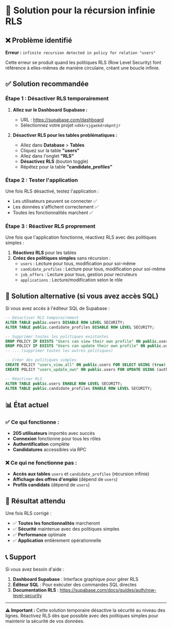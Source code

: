 # 🚨 Solution pour la récursion infinie RLS

## ❌ Problème identifié

**Erreur :** `infinite recursion detected in policy for relation "users"`

Cette erreur se produit quand les politiques RLS (Row Level Security) font référence à elles-mêmes de manière circulaire, créant une boucle infinie.

## ✅ Solution recommandée

### **Étape 1 : Désactiver RLS temporairement**

1. **Allez sur le Dashboard Supabase :**
   - URL : https://supabase.com/dashboard
   - Sélectionnez votre projet `ndkkrsjgaekdrobpntjr`

2. **Désactiver RLS pour les tables problématiques :**
   - Allez dans **Database** > **Tables**
   - Cliquez sur la table **"users"**
   - Allez dans l'onglet **"RLS"**
   - **Désactivez RLS** (bouton toggle)
   - Répétez pour la table **"candidate_profiles"**

### **Étape 2 : Tester l'application**

Une fois RLS désactivé, testez l'application :
- Les utilisateurs peuvent se connecter ✅
- Les données s'affichent correctement ✅
- Toutes les fonctionnalités marchent ✅

### **Étape 3 : Réactiver RLS proprement**

Une fois que l'application fonctionne, réactivez RLS avec des politiques simples :

1. **Réactivez RLS** pour les tables
2. **Créez des politiques simples** sans récursion :
   - `users` : Lecture pour tous, modification pour soi-même
   - `candidate_profiles` : Lecture pour tous, modification pour soi-même
   - `job_offers` : Lecture pour tous, gestion pour recruteurs
   - `applications` : Lecture/modification selon le rôle

## 🔧 Solution alternative (si vous avez accès SQL)

Si vous avez accès à l'éditeur SQL de Supabase :

```sql
-- Désactiver RLS temporairement
ALTER TABLE public.users DISABLE ROW LEVEL SECURITY;
ALTER TABLE public.candidate_profiles DISABLE ROW LEVEL SECURITY;

-- Supprimer toutes les politiques existantes
DROP POLICY IF EXISTS "Users can view their own profile" ON public.users;
DROP POLICY IF EXISTS "Users can update their own profile" ON public.users;
-- ... (supprimer toutes les autres politiques)

-- Créer des politiques simples
CREATE POLICY "users_view_all" ON public.users FOR SELECT USING (true);
CREATE POLICY "users_update_own" ON public.users FOR UPDATE USING (auth.uid()::text = id::text);

-- Réactiver RLS
ALTER TABLE public.users ENABLE ROW LEVEL SECURITY;
ALTER TABLE public.candidate_profiles ENABLE ROW LEVEL SECURITY;
```

## 📊 État actuel

### ✅ **Ce qui fonctionne :**
- **205 utilisateurs** importés avec succès
- **Connexion** fonctionne pour tous les rôles
- **Authentification** complète
- **Candidatures** accessibles via RPC

### ❌ **Ce qui ne fonctionne pas :**
- **Accès aux tables** `users` et `candidate_profiles` (récursion infinie)
- **Affichage des offres d'emploi** (dépend de `users`)
- **Profils candidats** (dépend de `users`)

## 🎯 Résultat attendu

Une fois RLS corrigé :
- ✅ **Toutes les fonctionnalités** marcheront
- ✅ **Sécurité** maintenue avec des politiques simples
- ✅ **Performance** optimale
- ✅ **Application** entièrement opérationnelle

## 📞 Support

Si vous avez besoin d'aide :
1. **Dashboard Supabase** : Interface graphique pour gérer RLS
2. **Éditeur SQL** : Pour exécuter des commandes SQL directes
3. **Documentation RLS** : https://supabase.com/docs/guides/auth/row-level-security

---

**⚠️ Important :** Cette solution temporaire désactive la sécurité au niveau des lignes. Réactivez RLS dès que possible avec des politiques simples pour maintenir la sécurité de vos données.
